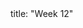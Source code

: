 <frontmatter>
title: "Week 12"
</frontmatter>

<panel header="{{glyphicon_flag}} Outcomes" popup-url="{{baseUrl}}/schedule/week12/outcomes.html" expanded no-close>
  <include src="outcomes.md#main" />
</panel>

<panel header="{{glyphicon_check}} Todo" no-close>
  <include src="todo.md" />
</panel>

<panel header=":raising_hand: Tutorial 12" no-close>
</panel>

<panel header="{{glyphicon_blackboard}} Lecture 12" no-close>
  <include src="lecture.md" />
</panel>
